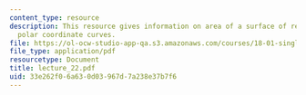 ```yaml
---
content_type: resource
description: This resource gives information on area of a surface of revolution and
  polar coordinate curves.
file: https://ol-ocw-studio-app-qa.s3.amazonaws.com/courses/18-01-single-variable-calculus-fall-2005/33e262f06a630d03967d7a238e37b7f6_lecture_22.pdf
file_type: application/pdf
resourcetype: Document
title: lecture_22.pdf
uid: 33e262f0-6a63-0d03-967d-7a238e37b7f6
---
```

